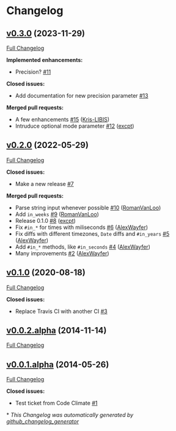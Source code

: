 # Changelog

## [v0.3.0](https://github.com/excpt/moments/tree/v0.3.0) (2023-11-29)

[Full Changelog](https://github.com/excpt/moments/compare/v0.2.0...v0.3.0)

**Implemented enhancements:**

- Precision? [\#11](https://github.com/excpt/moments/issues/11)

**Closed issues:**

- Add documentation for new precision parameter [\#13](https://github.com/excpt/moments/issues/13)

**Merged pull requests:**

- A few enhancements [\#15](https://github.com/excpt/moments/pull/15) ([Kris-LIBIS](https://github.com/Kris-LIBIS))
- Intruduce optional mode parameter [\#12](https://github.com/excpt/moments/pull/12) ([excpt](https://github.com/excpt))

## [v0.2.0](https://github.com/excpt/moments/tree/v0.2.0) (2022-05-29)

[Full Changelog](https://github.com/excpt/moments/compare/v0.1.0...v0.2.0)

**Closed issues:**

- Make a new release [\#7](https://github.com/excpt/moments/issues/7)

**Merged pull requests:**

- Parse string input whenever possible [\#10](https://github.com/excpt/moments/pull/10) ([RomanVanLoo](https://github.com/RomanVanLoo))
- Add `in_weeks` [\#9](https://github.com/excpt/moments/pull/9) ([RomanVanLoo](https://github.com/RomanVanLoo))
- Release 0.1.0 [\#8](https://github.com/excpt/moments/pull/8) ([excpt](https://github.com/excpt))
- Fix `#in_*` for times with miliseconds [\#6](https://github.com/excpt/moments/pull/6) ([AlexWayfer](https://github.com/AlexWayfer))
- Fix diffs with different timezones, `Date` diffs and `#in_years` [\#5](https://github.com/excpt/moments/pull/5) ([AlexWayfer](https://github.com/AlexWayfer))
- Add `#in_*` methods, like `#in_seconds` [\#4](https://github.com/excpt/moments/pull/4) ([AlexWayfer](https://github.com/AlexWayfer))
- Many improvements [\#2](https://github.com/excpt/moments/pull/2) ([AlexWayfer](https://github.com/AlexWayfer))

## [v0.1.0](https://github.com/excpt/moments/tree/v0.1.0) (2020-08-18)

[Full Changelog](https://github.com/excpt/moments/compare/v0.0.2.alpha...v0.1.0)

**Closed issues:**

- Replace Travis CI with another CI [\#3](https://github.com/excpt/moments/issues/3)

## [v0.0.2.alpha](https://github.com/excpt/moments/tree/v0.0.2.alpha) (2014-11-14)

[Full Changelog](https://github.com/excpt/moments/compare/v0.0.1.alpha...v0.0.2.alpha)

## [v0.0.1.alpha](https://github.com/excpt/moments/tree/v0.0.1.alpha) (2014-05-26)

[Full Changelog](https://github.com/excpt/moments/compare/9b7612483150b52000ab4948d5c2217945230a1d...v0.0.1.alpha)

**Closed issues:**

- Test ticket from Code Climate [\#1](https://github.com/excpt/moments/issues/1)



\* *This Changelog was automatically generated by [github_changelog_generator](https://github.com/github-changelog-generator/github-changelog-generator)*
